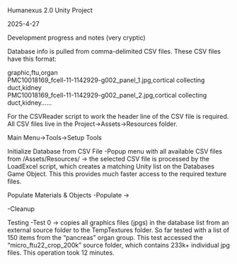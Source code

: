 Humanexus 2.0 Unity Project 

2025-4-27

Development progress and notes (very cryptic)

Database info is pulled from comma-delimited CSV files. These CSV files have this format:

graphic,ftu,organ<br>
PMC10018169_fcell-11-1142929-g002_panel_1.jpg,cortical collecting duct,kidney<br>
PMC10018169_fcell-11-1142929-g002_panel_2.jpg,cortical collecting duct,kidney……

For the CSVReader script to work the header line of the CSV file is required.
All CSV files live in the Project->Assets->Resources folder.


Main Menu->Tools->Setup Tools

Initialize Database from CSV File
-Popup menu with all available CSV files from /Assets/Resources/
-> the selected CSV file is processed by the LoadExcel script, which creates a matching Unity list on the Databases Game Object. This this provides much faster access to the required texture files.

Populate Materials & Objects
-Populate
-> 

-Cleanup

Testing
-Test 0
-> copies all graphics files (jpgs) in the database list from an external source folder to the TempTextures folder. So far tested with a list of 150 items from the “pancreas” organ group. This test accessed the “micro_ftu22_crop_200k” source folder, which contains 233k+ individual jpg files. This operation took 12 minutes.

